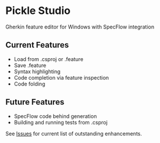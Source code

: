 # Pickle Studio
Gherkin feature editor for Windows with SpecFlow integration

## Current Features

* Load from .csproj or .feature
* Save .feature
* Syntax highlighting
* Code completion via feature inspection
* Code folding

## Future Features

* SpecFlow code behind generation
* Building and running tests from .csproj

See [Issues](https://github.com/csuzw/Pickle-Studio/labels/enhancement) for current list of outstanding enhancements.


